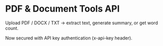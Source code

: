 # PDF & Document Tools API

Upload PDF / DOCX / TXT → extract text, generate summary, or get word count.

Now secured with API key authentication (x-api-key header).
